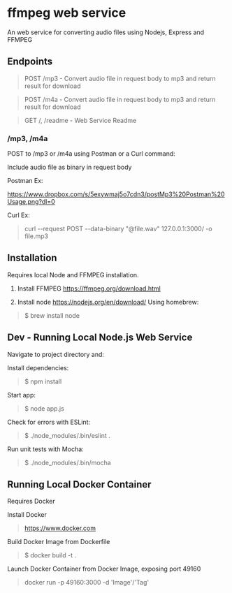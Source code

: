 # ffmpeg web service

An web service for converting audio files using Nodejs, Express and FFMPEG

## Endpoints

> POST /mp3 - Convert audio file in request body to mp3 and return result for download

> POST /m4a - Convert audio file in request body to mp3 and return result for download

> GET /, /readme - Web Service Readme

### /mp3, /m4a

POST to /mp3 or /m4a using Postman or a Curl command:

Include audio file as binary in request body

Postman Ex: 

https://www.dropbox.com/s/5exywmaj5o7cdn3/postMp3%20Postman%20Usage.png?dl=0

Curl Ex:

> curl --request POST --data-binary "@file.wav"  127.0.0.1:3000/ -o file.mp3

## Installation

Requires local Node and FFMPEG installation.

1) Install FFMPEG https://ffmpeg.org/download.html

2) Install node https://nodejs.org/en/download/
Using homebrew:
> $ brew install node

## Dev - Running Local Node.js Web Service

Navigate to project directory and:

Install dependencies:
> $ npm install

Start app:
> $ node app.js

Check for errors with ESLint:
> $ ./node_modules/.bin/eslint .

Run unit tests with Mocha:
> $ ./node_modules/.bin/mocha

## Running Local Docker Container

Requires Docker

Install Docker
> https://www.docker.com

Build Docker Image from Dockerfile
> $ docker build -t .

Launch Docker Container from Docker Image, exposing port 49160
> docker run -p 49160:3000 -d 'Image'/'Tag'	